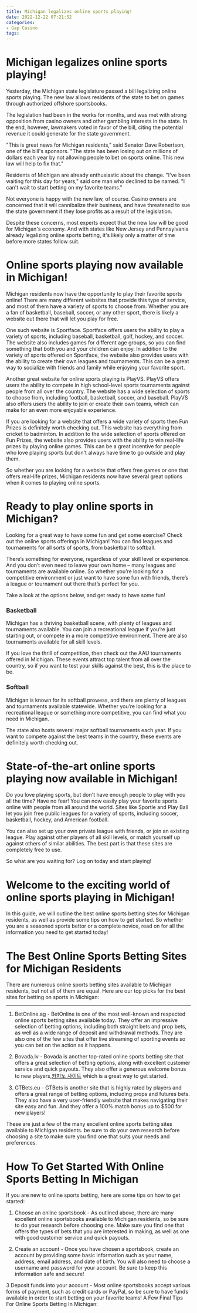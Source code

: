 ```yaml
---
title: Michigan legalizes online sports playing!
date: 2022-12-22 07:21:52
categories:
- Gap Casino
tags:
---
```



#  Michigan legalizes online sports playing!

 Yesterday, the Michigan state legislature passed a bill legalizing online sports playing. The new law allows residents of the state to bet on games through authorized offshore sportsbooks.

The legislation had been in the works for months, and was met with strong opposition from casino owners and other gambling interests in the state. In the end, however, lawmakers voted in favor of the bill, citing the potential revenue it could generate for the state government.

"This is great news for Michigan residents," said Senator Dave Robertson, one of the bill's sponsors. "The state has been losing out on millions of dollars each year by not allowing people to bet on sports online. This new law will help to fix that."

Residents of Michigan are already enthusiastic about the change. "I've been waiting for this day for years," said one man who declined to be named. "I can't wait to start betting on my favorite teams."

Not everyone is happy with the new law, of course. Casino owners are concerned that it will cannibalize their business, and have threatened to sue the state government if they lose profits as a result of the legislation.

Despite these concerns, most experts expect that the new law will be good for Michigan's economy. And with states like New Jersey and Pennsylvania already legalizing online sports betting, it's likely only a matter of time before more states follow suit.

#  Online sports playing now available in Michigan!

Michigan residents now have the opportunity to play their favorite sports online! There are many different websites that provide this type of service, and most of them have a variety of sports to choose from. Whether you are a fan of basketball, baseball, soccer, or any other sport, there is likely a website out there that will let you play for free.

One such website is Sportface. Sportface offers users the ability to play a variety of sports, including baseball, basketball, golf, hockey, and soccer. The website also includes games for different age groups, so you can find something that both you and your children can enjoy. In addition to the variety of sports offered on Sportface, the website also provides users with the ability to create their own leagues and tournaments. This can be a great way to socialize with friends and family while enjoying your favorite sport.

Another great website for online sports playing is PlayVS. PlayVS offers users the ability to compete in high school-level sports tournaments against people from all over the country. The website has a wide selection of sports to choose from, including football, basketball, soccer, and baseball. PlayVS also offers users the ability to join or create their own teams, which can make for an even more enjoyable experience.

If you are looking for a website that offers a wide variety of sports then Fun Prizes is definitely worth checking out. This website has everything from cricket to badminton. In addition to the wide selection of sports offered on Fun Prizes, the website also provides users with the ability to win real-life prizes by playing online games. This can be a great incentive for people who love playing sports but don't always have time to go outside and play them.

So whether you are looking for a website that offers free games or one that offers real-life prizes, Michigan residents now have several great options when it comes to playing online sports.

#  Ready to play online sports in Michigan?

Looking for a great way to have some fun and get some exercise? Check out the online sports offerings in Michigan! You can find leagues and tournaments for all sorts of sports, from basketball to softball.

There’s something for everyone, regardless of your skill level or experience. And you don’t even need to leave your own home – many leagues and tournaments are available online. So whether you’re looking for a competitive environment or just want to have some fun with friends, there’s a league or tournament out there that’s perfect for you.

Take a look at the options below, and get ready to have some fun!

### Basketball
Michigan has a thriving basketball scene, with plenty of leagues and tournaments available. You can join a recreational league if you’re just starting out, or compete in a more competitive environment. There are also tournaments available for all skill levels.

If you love the thrill of competition, then check out the AAU tournaments offered in Michigan. These events attract top talent from all over the country, so if you want to test your skills against the best, this is the place to be.

### Softball
Michigan is known for its softball prowess, and there are plenty of leagues and tournaments available statewide. Whether you’re looking for a recreational league or something more competitive, you can find what you need in Michigan.

The state also hosts several major softball tournaments each year. If you want to compete against the best teams in the country, these events are definitely worth checking out.

#  State-of-the-art online sports playing now available in Michigan!

Do you love playing sports, but don't have enough people to play with you all the time? Have no fear! You can now easily play your favorite sports online with people from all around the world. Sites like Sportle and Play Ball let you join free public leagues for a variety of sports, including soccer, basketball, hockey, and American football.

You can also set up your own private league with friends, or join an existing league. Play against other players of all skill levels, or match yourself up against others of similar abilities. The best part is that these sites are completely free to use.

So what are you waiting for? Log on today and start playing!

#  Welcome to the exciting world of online sports playing in Michigan!

In this guide, we will outline the best online sports betting sites for Michigan residents, as well as provide some tips on how to get started. So whether you are a seasoned sports bettor or a complete novice, read on for all the information you need to get started today!

# The Best Online Sports Betting Sites for Michigan Residents

There are numerous online sports betting sites available to Michigan residents, but not all of them are equal. Here are our top picks for the best sites for betting on sports in Michigan:

* * * * * *

1. BetOnline.ag - BetOnline is one of the most well-known and respected online sports betting sites available today. They offer an impressive selection of betting options, including both straight bets and prop bets, as well as a wide range of deposit and withdrawal methods. They are also one of the few sites that offer live streaming of sporting events so you can bet on the action as it happens.

2. Bovada.lv - Bovada is another top-rated online sports betting site that offers a great selection of betting options, along with excellent customer service and quick payouts. They also offer a generous welcome bonus to new players,[카지노 사이트](https://choegocasino.com/) which is a great way to get started.

3. GTBets.eu - GTBets is another site that is highly rated by players and offers a great range of betting options, including props and futures bets. They also have a very user-friendly website that makes navigating their site easy and fun. And they offer a 100% match bonus up to $500 for new players!

These are just a few of the many excellent online sports betting sites available to Michigan residents. be sure to do your own research before choosing a site to make sure you find one that suits your needs and preferences.

# How To Get Started With Online Sports Betting In Michigan

If you are new to online sports betting, here are some tips on how to get started:

1. Choose an online sportsbook - As outlined above, there are many excellent online sportsbooks available to Michigan residents, so be sure to do your research before choosing one. Make sure you find one that offers the types of bets that you are interested in making, as well as one with good customer service and quick payouts.

2. Create an account - Once you have chosen a sportsbook, create an account by providing some basic information such as your name, address, email address, and date of birth. You will also need to choose a username and password for your account. Be sure to keep this information safe and secure!

3 Deposit funds into your account - Most online sportsbooks accept various forms of payment, such as credit cards or PayPal, so be sure to have funds available in order to start betting on your favorite teams!
A Few Final Tips For Online Sports Betting In Michigan:      



